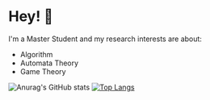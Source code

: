 # Hey! 👋

I'm a Master Student and my research interests are about:

* Algorithm 
* Automata Theory
* Game Theory 

![Anurag's GitHub stats](https://github-readme-stats.vercel.app/api?username=jinqizh&theme=swift&show_icons=true)
[![Top Langs](https://github-readme-stats.vercel.app/api/top-langs/?username=jinqizh&layout=compact)](https://github.com/jinqizh/github-readme-stats)
